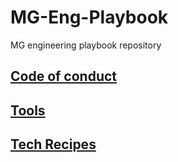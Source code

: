 # MG-Eng-Playbook
MG engineering playbook repository

## [Code of conduct](/code-of-conduct/index.md)
## [Tools](/tools/index.md)
## [Tech Recipes](/tech/index.md)
